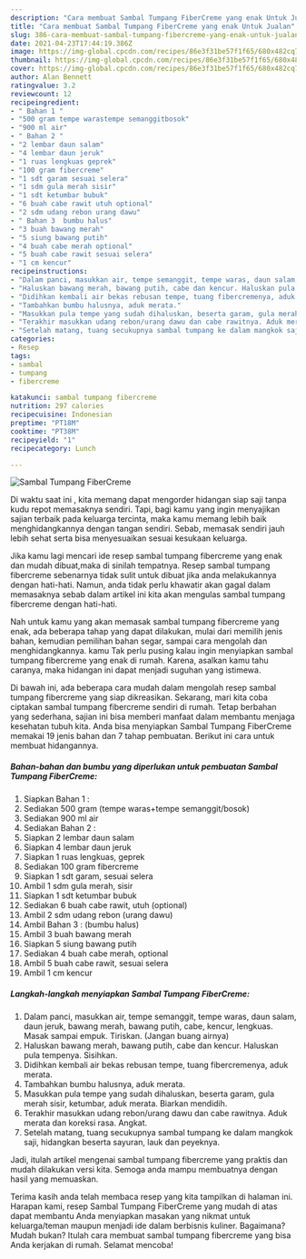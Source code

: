 ```yaml
---
description: "Cara membuat Sambal Tumpang FiberCreme yang enak Untuk Jualan"
title: "Cara membuat Sambal Tumpang FiberCreme yang enak Untuk Jualan"
slug: 386-cara-membuat-sambal-tumpang-fibercreme-yang-enak-untuk-jualan
date: 2021-04-23T17:44:19.386Z
image: https://img-global.cpcdn.com/recipes/86e3f31be57f1f65/680x482cq70/sambal-tumpang-fibercreme-foto-resep-utama.jpg
thumbnail: https://img-global.cpcdn.com/recipes/86e3f31be57f1f65/680x482cq70/sambal-tumpang-fibercreme-foto-resep-utama.jpg
cover: https://img-global.cpcdn.com/recipes/86e3f31be57f1f65/680x482cq70/sambal-tumpang-fibercreme-foto-resep-utama.jpg
author: Alan Bennett
ratingvalue: 3.2
reviewcount: 12
recipeingredient:
- " Bahan 1 "
- "500 gram tempe warastempe semanggitbosok"
- "900 ml air"
- " Bahan 2 "
- "2 lembar daun salam"
- "4 lembar daun jeruk"
- "1 ruas lengkuas geprek"
- "100 gram fibercreme"
- "1 sdt garam sesuai selera"
- "1 sdm gula merah sisir"
- "1 sdt ketumbar bubuk"
- "6 buah cabe rawit utuh optional"
- "2 sdm udang rebon urang dawu"
- " Bahan 3  bumbu halus"
- "3 buah bawang merah"
- "5 siung bawang putih"
- "4 buah cabe merah optional"
- "5 buah cabe rawit sesuai selera"
- "1 cm kencur"
recipeinstructions:
- "Dalam panci, masukkan air, tempe semanggit, tempe waras, daun salam, daun jeruk, bawang merah, bawang putih, cabe, kencur, lengkuas. Masak sampai empuk. Tiriskan. (Jangan buang airnya)"
- "Haluskan bawang merah, bawang putih, cabe dan kencur. Haluskan pula tempenya. Sisihkan."
- "Didihkan kembali air bekas rebusan tempe, tuang fibercremenya, aduk merata."
- "Tambahkan bumbu halusnya, aduk merata."
- "Masukkan pula tempe yang sudah dihaluskan, beserta garam, gula merah sisir, ketumbar, aduk merata. Biarkan mendidih."
- "Terakhir masukkan udang rebon/urang dawu dan cabe rawitnya. Aduk merata dan koreksi rasa. Angkat."
- "Setelah matang, tuang secukupnya sambal tumpang ke dalam mangkok saji, hidangkan beserta sayuran, lauk dan peyeknya."
categories:
- Resep
tags:
- sambal
- tumpang
- fibercreme

katakunci: sambal tumpang fibercreme 
nutrition: 297 calories
recipecuisine: Indonesian
preptime: "PT18M"
cooktime: "PT38M"
recipeyield: "1"
recipecategory: Lunch

---
```



![Sambal Tumpang FiberCreme](https://img-global.cpcdn.com/recipes/86e3f31be57f1f65/680x482cq70/sambal-tumpang-fibercreme-foto-resep-utama.jpg)

Di waktu  saat ini , kita memang dapat mengorder hidangan siap saji tanpa kudu repot memasaknya sendiri. Tapi, bagi kamu yang ingin menyajikan sajian terbaik pada keluarga tercinta, maka kamu memang lebih baik menghidangkannya dengan tangan sendiri. Sebab, memasak sendiri jauh lebih sehat serta bisa menyesuaikan sesuai kesukaan keluarga.

Jika kamu lagi mencari ide resep sambal tumpang fibercreme yang enak dan mudah dibuat,maka di sinilah tempatnya. Resep sambal tumpang fibercreme  sebenarnya tidak sulit untuk dibuat jika anda melakukannya dengan hati-hati. Namun, anda tidak perlu khawatir akan gagal dalam memasaknya 
sebab dalam artikel ini kita akan mengulas sambal tumpang fibercreme dengan hati-hati.  



Nah untuk kamu yang akan memasak sambal tumpang fibercreme yang enak, ada beberapa tahap yang dapat dilakukan, mulai dari memilih jenis bahan, kemudian pemilihan bahan segar, sampai cara mengolah dan menghidangkannya. kamu Tak perlu pusing kalau ingin menyiapkan sambal tumpang fibercreme yang enak di rumah. Karena, asalkan kamu  tahu caranya, maka hidangan ini dapat menjadi suguhan yang istimewa.

Di bawah ini, ada beberapa cara mudah dalam mengolah resep sambal tumpang fibercreme yang siap dikreasikan. Sekarang, mari kita coba ciptakan sambal tumpang fibercreme sendiri di rumah. Tetap berbahan yang sederhana, sajian ini bisa memberi manfaat dalam membantu menjaga kesehatan tubuh kita. Anda bisa menyiapkan Sambal Tumpang FiberCreme memakai 19 jenis bahan dan 7 tahap pembuatan. Berikut ini cara untuk membuat hidangannya.

<!--inarticleads1-->

##### Bahan-bahan dan bumbu yang diperlukan untuk pembuatan Sambal Tumpang FiberCreme:

1. Siapkan  Bahan 1 :
1. Sediakan 500 gram (tempe waras+tempe semanggit/bosok)
1. Sediakan 900 ml air
1. Sediakan  Bahan 2 :
1. Siapkan 2 lembar daun salam
1. Siapkan 4 lembar daun jeruk
1. Siapkan 1 ruas lengkuas, geprek
1. Sediakan 100 gram fibercreme
1. Siapkan 1 sdt garam, sesuai selera
1. Ambil 1 sdm gula merah, sisir
1. Siapkan 1 sdt ketumbar bubuk
1. Sediakan 6 buah cabe rawit, utuh (optional)
1. Ambil 2 sdm udang rebon (urang dawu)
1. Ambil  Bahan 3 : (bumbu halus)
1. Ambil 3 buah bawang merah
1. Siapkan 5 siung bawang putih
1. Sediakan 4 buah cabe merah, optional
1. Ambil 5 buah cabe rawit, sesuai selera
1. Ambil 1 cm kencur




<!--inarticleads2-->

##### Langkah-langkah menyiapkan Sambal Tumpang FiberCreme:

1. Dalam panci, masukkan air, tempe semanggit, tempe waras, daun salam, daun jeruk, bawang merah, bawang putih, cabe, kencur, lengkuas. Masak sampai empuk. Tiriskan. (Jangan buang airnya)
1. Haluskan bawang merah, bawang putih, cabe dan kencur. Haluskan pula tempenya. Sisihkan.
1. Didihkan kembali air bekas rebusan tempe, tuang fibercremenya, aduk merata.
1. Tambahkan bumbu halusnya, aduk merata.
1. Masukkan pula tempe yang sudah dihaluskan, beserta garam, gula merah sisir, ketumbar, aduk merata. Biarkan mendidih.
1. Terakhir masukkan udang rebon/urang dawu dan cabe rawitnya. Aduk merata dan koreksi rasa. Angkat.
1. Setelah matang, tuang secukupnya sambal tumpang ke dalam mangkok saji, hidangkan beserta sayuran, lauk dan peyeknya.




Jadi, itulah artikel mengenai  sambal tumpang fibercreme  yang praktis dan mudah dilakukan versi kita. Semoga anda mampu membuatnya dengan hasil yang memuaskan. 

Terima kasih anda telah membaca resep yang kita tampilkan di halaman ini. Harapan kami, resep  Sambal Tumpang FiberCreme yang mudah di atas dapat membantu Anda menyiapkan masakan yang nikmat untuk keluarga/teman maupun menjadi ide dalam berbisnis kuliner. Bagaimana? Mudah bukan? Itulah cara membuat sambal tumpang fibercreme yang bisa Anda kerjakan di rumah. Selamat mencoba!

